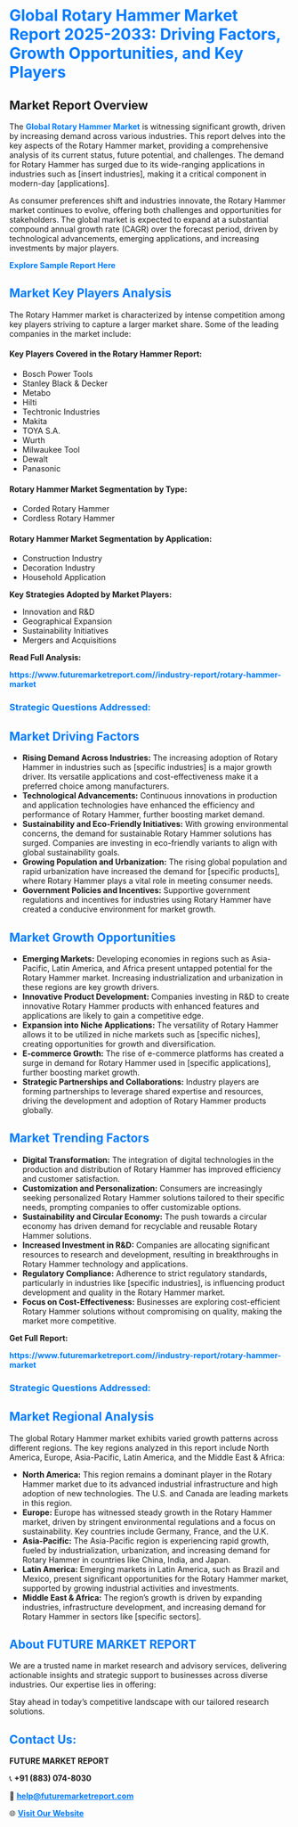 <h1 style="color: #007BFF;">Global Rotary Hammer Market Report 2025-2033: Driving Factors, Growth Opportunities, and Key Players</h1>

<section id="overview">
<h2>Market Report Overview</h2>
<p>The <a href="https://www.futuremarketreport.com//industry-report/rotary-hammer-market" style="color: #007BFF; text-decoration: none;"><strong>Global Rotary Hammer Market</strong></a> is witnessing significant growth, driven by increasing demand across various industries. This report delves into the key aspects of the Rotary Hammer market, providing a comprehensive analysis of its current status, future potential, and challenges. The demand for Rotary Hammer has surged due to its wide-ranging applications in industries such as [insert industries], making it a critical component in modern-day [applications].</p>
<p>As consumer preferences shift and industries innovate, the Rotary Hammer market continues to evolve, offering both challenges and opportunities for stakeholders. The global market is expected to expand at a substantial compound annual growth rate (CAGR) over the forecast period, driven by technological advancements, emerging applications, and increasing investments by major players.</p>
</section>

<section id="overview">
<p><a href="https://www.futuremarketreport.com//request-sample/reportId=57617" style="color: #007BFF; text-decoration: none;"><strong>Explore Sample Report Here</strong></a></p>
</section>

<section id="key-players">
<h2 style="color: #007BFF;">Market Key Players Analysis</h2>
<p>The Rotary Hammer market is characterized by intense competition among key players striving to capture a larger market share. Some of the leading companies in the market include:</p>
<h4>Key Players Covered in the Rotary Hammer Report:</h4>
<ul><li>Bosch Power Tools</li><li>Stanley Black &amp; Decker</li><li>Metabo</li><li>Hilti</li><li>Techtronic Industries</li><li>Makita</li><li>TOYA S.A.</li><li>Wurth</li><li>Milwaukee Tool</li><li>Dewalt</li><li>Panasonic</li></ul>
<h4>Rotary Hammer Market Segmentation by Type:</h4>
<ul><li>Corded Rotary Hammer</li><li>Cordless Rotary Hammer</li></ul>

<h4>Rotary Hammer Market Segmentation by Application:</h4>
<ul><li>Construction Industry</li><li>Decoration Industry</li><li>Household Application</li></ul>
<p><strong>Key Strategies Adopted by Market Players:</strong></p>
<ul>
<li>Innovation and R&D</li>
<li>Geographical Expansion</li>
<li>Sustainability Initiatives</li>
<li>Mergers and Acquisitions</li>
</ul>
</section>

<section>
<p><strong>Read Full Analysis: </strong></p><a href="https://www.futuremarketreport.com//industry-report/rotary-hammer-market" style="color: #007BFF; text-decoration: none;"><strong>https://www.futuremarketreport.com//industry-report/rotary-hammer-market</strong></a>
<h3 style="color: #007BFF;">Strategic Questions Addressed:</h3>
</section>

<section id="driving-factors">
<h2 style="color: #007BFF;">Market Driving Factors</h2>
<ul>
<li><strong>Rising Demand Across Industries:</strong> The increasing adoption of Rotary Hammer in industries such as [specific industries] is a major growth driver. Its versatile applications and cost-effectiveness make it a preferred choice among manufacturers.</li>
<li><strong>Technological Advancements:</strong> Continuous innovations in production and application technologies have enhanced the efficiency and performance of Rotary Hammer, further boosting market demand.</li>
<li><strong>Sustainability and Eco-Friendly Initiatives:</strong> With growing environmental concerns, the demand for sustainable Rotary Hammer solutions has surged. Companies are investing in eco-friendly variants to align with global sustainability goals.</li>
<li><strong>Growing Population and Urbanization:</strong> The rising global population and rapid urbanization have increased the demand for [specific products], where Rotary Hammer plays a vital role in meeting consumer needs.</li>
<li><strong>Government Policies and Incentives:</strong> Supportive government regulations and incentives for industries using Rotary Hammer have created a conducive environment for market growth.</li>
</ul>
</section>

<section id="growth-opportunities">
<h2 style="color: #007BFF;">Market Growth Opportunities</h2>
<ul>
<li><strong>Emerging Markets:</strong> Developing economies in regions such as Asia-Pacific, Latin America, and Africa present untapped potential for the Rotary Hammer market. Increasing industrialization and urbanization in these regions are key growth drivers.</li>
<li><strong>Innovative Product Development:</strong> Companies investing in R&D to create innovative Rotary Hammer products with enhanced features and applications are likely to gain a competitive edge.</li>
<li><strong>Expansion into Niche Applications:</strong> The versatility of Rotary Hammer allows it to be utilized in niche markets such as [specific niches], creating opportunities for growth and diversification.</li>
<li><strong>E-commerce Growth:</strong> The rise of e-commerce platforms has created a surge in demand for Rotary Hammer used in [specific applications], further boosting market growth.</li>
<li><strong>Strategic Partnerships and Collaborations:</strong> Industry players are forming partnerships to leverage shared expertise and resources, driving the development and adoption of Rotary Hammer products globally.</li>
</ul>
</section>

<section id="trending-factors">
<h2 style="color: #007BFF;">Market Trending Factors</h2>
<ul>
<li><strong>Digital Transformation:</strong> The integration of digital technologies in the production and distribution of Rotary Hammer has improved efficiency and customer satisfaction.</li>
<li><strong>Customization and Personalization:</strong> Consumers are increasingly seeking personalized Rotary Hammer solutions tailored to their specific needs, prompting companies to offer customizable options.</li>
<li><strong>Sustainability and Circular Economy:</strong> The push towards a circular economy has driven demand for recyclable and reusable Rotary Hammer solutions.</li>
<li><strong>Increased Investment in R&D:</strong> Companies are allocating significant resources to research and development, resulting in breakthroughs in Rotary Hammer technology and applications.</li>
<li><strong>Regulatory Compliance:</strong> Adherence to strict regulatory standards, particularly in industries like [specific industries], is influencing product development and quality in the Rotary Hammer market.</li>
<li><strong>Focus on Cost-Effectiveness:</strong> Businesses are exploring cost-efficient Rotary Hammer solutions without compromising on quality, making the market more competitive.</li>
</ul>
</section>

<section>
<p><strong>Get Full Report: </strong></p><a href="https://www.futuremarketreport.com//industry-report/rotary-hammer-market" style="color: #007BFF; text-decoration: none;"><strong>https://www.futuremarketreport.com//industry-report/rotary-hammer-market</strong></a>
<h3 style="color: #007BFF;">Strategic Questions Addressed:</h3>
</section>


<section id="regional-analysis">
<h2 style="color: #007BFF;">Market Regional Analysis</h2>
<p>The global Rotary Hammer market exhibits varied growth patterns across different regions. The key regions analyzed in this report include North America, Europe, Asia-Pacific, Latin America, and the Middle East & Africa:</p>
<ul>
<li><strong>North America:</strong> This region remains a dominant player in the Rotary Hammer market due to its advanced industrial infrastructure and high adoption of new technologies. The U.S. and Canada are leading markets in this region.</li>
<li><strong>Europe:</strong> Europe has witnessed steady growth in the Rotary Hammer market, driven by stringent environmental regulations and a focus on sustainability. Key countries include Germany, France, and the U.K.</li>
<li><strong>Asia-Pacific:</strong> The Asia-Pacific region is experiencing rapid growth, fueled by industrialization, urbanization, and increasing demand for Rotary Hammer in countries like China, India, and Japan.</li>
<li><strong>Latin America:</strong> Emerging markets in Latin America, such as Brazil and Mexico, present significant opportunities for the Rotary Hammer market, supported by growing industrial activities and investments.</li>
<li><strong>Middle East & Africa:</strong> The region’s growth is driven by expanding industries, infrastructure development, and increasing demand for Rotary Hammer in sectors like [specific sectors].</li>
</ul>
</section>

<footer>
<h2 style="color: #007BFF;">About FUTURE MARKET REPORT</h2>
<p>We are a trusted name in market research and advisory services, delivering actionable insights and strategic support to businesses across diverse industries. Our expertise lies in offering:</p>

<p>Stay ahead in today’s competitive landscape with our tailored research solutions.</p>

<h2 style="color: #007BFF;">Contact Us:</h2>
<p><strong>FUTURE MARKET REPORT</strong></p>
<p>📞 <strong>+91 (883) 074-8030</strong></p>
<p>📧 <strong><a href="mailto:help@futuremarketreport.com" style="color: #007BFF;">help@futuremarketreport.com</a></strong></p>
<p>🌐 <strong><a href="https://www.futuremarketreport.com/" style="color: #007BFF;">Visit Our Website</a></strong></p>
</footer>